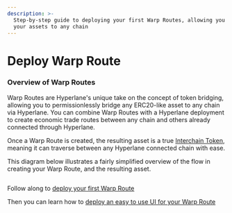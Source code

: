 ```yaml
---
description: >-
  Step-by-step guide to deploying your first Warp Routes, allowing you to bring
  your assets to any chain
---
```


# Deploy Warp Route

### Overview of Warp Routes

Warp Routes are Hyperlane's unique take on the concept of token bridging, allowing you to permissionlessly bridge any ERC20-like asset to any chain via Hyperlane. You can combine Warp Routes with a Hyperlane deployment to create economic trade routes between any chain and others already connected through Hyperlane.

Once a Warp Route is created, the resulting asset is a true [Interchain Token](../../build-with-hyperlane/examples/erc20-token.md), meaning it can traverse between any Hyperlane connected chain with ease.&#x20;

This diagram below illustrates a fairly simplified overview of the flow in creating your Warp Route, and the resulting asset.&#x20;

<figure><img src="../../.gitbook/assets/image.png" alt=""><figcaption></figcaption></figure>

Follow along to [deploy your first Warp Route](deploy-a-warp-route.md)

Then you can learn how to [deploy an easy to use UI for your Warp Route](deploy-the-ui-for-your-warp-route.md)
